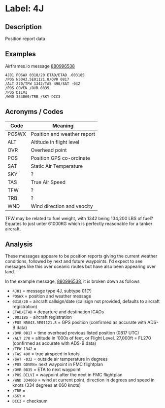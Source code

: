 # Label: 4J 

## Description
Position report data

## Examples

Airframes.io message [880996538](https://app.airframes.io/messages/880996538)
```
4J01 POSWX 0318/20 ETAD/ETAD .00318S
/POS N5043.5E01121.8/OVR 0817
/ALT 270/TFW 1342/TAS 490/SAT -032
/POS GOVEN /OVR 0835
/POS DILVI
/WND 334060/TRB /SKY DCC3
```

## Acronyms / Codes
Code | Meaning
---- | -------
POSWX  | Position and weather report
ALT  | Altitude in flight level
OVR  | Overhead point
POS  | Position GPS co-ordinate
SAT  | Static Air Temperature
SKY  | ?
TAS  | True Air Speed
TFW  | ?
TRB  | ?
WND  | Wind direction and veocity

TFW may be related to fuel weight, with 1342 being 134,200 LBS of fuel? Equates to just unter 61000KG which is perfectly reasonable for a tanker aircraft.

## Analysis

These messages appeare to be position reports giving the current weather conditions, followed by next and future waypoints. I'd expect to see messages like this over oceanic routes but have also been appearing over land.

In the example message, [880996538](https://app.airframes.io/messages/880996538), it is broken down as follows

- `4J01` = message type 4J, subtype 01(?)
- `POSWX` = position and weather message
- `0318/20` = aircraft callsign/date (callsign not provided, defaults to aircraft registration)
- `ETAD/ETAD` = departure and destination ICAOs
- `.00318S` = aircraft registration
- `/POS N5043.5E01121.8` = GPS position (confirmed as accurate with ADS-B data)
- `/OVR 0817` = time overhead previous listed position (0817 UTC)
- `/ALT 270` = altitude in '000s of feet, or Flight Level. 27,000ft = FL270 (confirmed as accurate with ADS-B data)
- `/TFW 1342` = 
- `/TAS 490` = true airspeed in knots
- `/SAT -032` = outside air temperature in degrees
- `/POS GOVEN`= next waypoint in FMC flightplan
- `/OVR 0835` = ETA to next waypoint
- `/POS DILVI` = waypoint after the next in FMC flightplan
- `/WND 334060` = wind at current point, direction in degrees and speed in knots (334 degrees at 060 knots)
- `/TRB` = 
- `/SKY` = 
- `DCC3` = checksum
